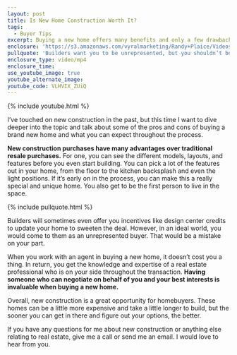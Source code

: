 ```yaml
---
layout: post
title: Is New Home Construction Worth It?
tags:
  - Buyer Tips
excerpt: Buying a new home offers many benefits and only a few drawbacks. Here’s what you should know.
enclosure: 'https://s3.amazonaws.com/vyralmarketing/Randy+Plaice/Videos/2017/Is+New+Home+Construction+Worth+It%253F+-+Santa+Clarita+Real+Estate+Agent.mp4'
pullquote: 'Builders want you to be unrepresented, but you shouldn’t be.'
enclosure_type: video/mp4
enclosure_time:
use_youtube_image: true
youtube_alternate_image:
youtube_code: VLHVIX_ZUiQ
---
```



{% include youtube.html %}

I’ve touched on new construction in the past, but this time I want to dive deeper into the topic and talk about some of the pros and cons of buying a brand new home and what you can expect throughout the process.

**New construction purchases have many advantages over traditional resale purchases.** For one, you can see the different models, layouts, and features before you even start building. You can pick a lot of the features out in your home, from the floor to the kitchen backsplash and even the light positions. If it’s early on in the process, you can make this a really special and unique home. You also get to be the first person to live in the space.

{% include pullquote.html %}

Builders will sometimes even offer you incentives like design center credits to update your home to sweeten the deal. However, in an ideal world, you would come to them as an unrepresented buyer. That would be a mistake on your part.&nbsp;

When you work with an agent in buying a new home, it doesn’t cost you a thing. In return, you get the knowledge and expertise of a real estate professional who is on your side throughout the transaction. **Having someone who can negotiate on behalf of you and your best interests is invaluable when buying a new home.&nbsp;**

Overall, new construction is a great opportunity for homebuyers. These homes can be a little more expensive and take a little longer to build, but the sooner you can get in there and figure out your options, the better.

If you have any questions for me about new construction or anything else relating to real estate, give me a call or send me an email. I would love to hear from you.